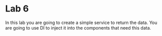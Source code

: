# Lab 6

In this lab you are going to create a simple service to return the data. You are going to use DI to inject it into the components that need this data.
